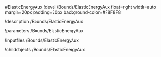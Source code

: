 <!-- MOOSE Object Documentation Stub: Remove this when content is added. -->
#ElasticEnergyAux
!devel /Bounds/ElasticEnergyAux float=right width=auto margin=20px padding=20px background-color=#F8F8F8

!description /Bounds/ElasticEnergyAux

!parameters /Bounds/ElasticEnergyAux

!inputfiles /Bounds/ElasticEnergyAux

!childobjects /Bounds/ElasticEnergyAux
